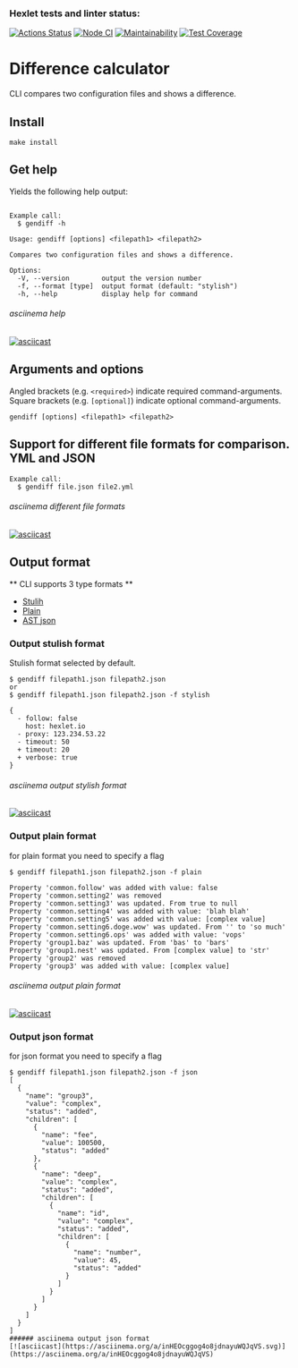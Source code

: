 ### Hexlet tests and linter status:
[![Actions Status](https://github.com/Alatr/frontend-project-lvl2/workflows/hexlet-check/badge.svg)](https://github.com/Alatr/frontend-project-lvl2/actions)
[![Node CI](https://github.com/Alatr/frontend-project-lvl2/workflows/Node%20CI/badge.svg)](https://github.com/Alatr/frontend-project-lvl2/actions?query=workflow%3A%22Node+CI%22)
[![Maintainability](https://api.codeclimate.com/v1/badges/02a65054e8a4b3e2275b/maintainability)](https://codeclimate.com/github/Alatr/frontend-project-lvl2/maintainability)
[![Test Coverage](https://api.codeclimate.com/v1/badges/02a65054e8a4b3e2275b/test_coverage)](https://codeclimate.com/github/Alatr/frontend-project-lvl2/test_coverage)

# Difference calculator

CLI compares two configuration files and shows a difference.

## Install

```
make install
```

## Get help

Yields the following help output:

```

Example call:
  $ gendiff -h

Usage: gendiff [options] <filepath1> <filepath2>

Compares two configuration files and shows a difference.

Options:
  -V, --version        output the version number
  -f, --format [type]  output format (default: "stylish")
  -h, --help           display help for command
```

###### asciinema help
[![asciicast](https://asciinema.org/a/inHEOcggog4o8jdnayuWQJqVS.svg)](https://asciinema.org/a/inHEOcggog4o8jdnayuWQJqVS)

## Arguments and options


Angled brackets (e.g. ```<required>```) indicate required command-arguments. Square brackets (e.g. ```[optional]```) indicate optional command-arguments.

```gendiff [options] <filepath1> <filepath2>```


## Support for different file formats for comparison. YML and JSON


```
Example call:
  $ gendiff file.json file2.yml
```
###### asciinema different file formats
[![asciicast](https://asciinema.org/a/inHEOcggog4o8jdnayuWQJqVS.svg)](https://asciinema.org/a/inHEOcggog4o8jdnayuWQJqVS)

## Output format

** CLI supports 3 type formats **
<!-- toc -->
- [Stulih](#stulih-type)
- [Plain](#plain-type)
- [AST json](#json-type)

### Output stulish format
Stulish format selected by default.

```
$ gendiff filepath1.json filepath2.json
or
$ gendiff filepath1.json filepath2.json -f stylish

{
  - follow: false
    host: hexlet.io
  - proxy: 123.234.53.22
  - timeout: 50
  + timeout: 20
  + verbose: true
}
```
###### asciinema output stylish format
[![asciicast](https://asciinema.org/a/inHEOcggog4o8jdnayuWQJqVS.svg)](https://asciinema.org/a/inHEOcggog4o8jdnayuWQJqVS)
### Output plain format
for plain format you need to specify a flag

```
$ gendiff filepath1.json filepath2.json -f plain

Property 'common.follow' was added with value: false
Property 'common.setting2' was removed
Property 'common.setting3' was updated. From true to null
Property 'common.setting4' was added with value: 'blah blah'
Property 'common.setting5' was added with value: [complex value]
Property 'common.setting6.doge.wow' was updated. From '' to 'so much'
Property 'common.setting6.ops' was added with value: 'vops'
Property 'group1.baz' was updated. From 'bas' to 'bars'
Property 'group1.nest' was updated. From [complex value] to 'str'
Property 'group2' was removed
Property 'group3' was added with value: [complex value]
```
###### asciinema output plain format
[![asciicast](https://asciinema.org/a/inHEOcggog4o8jdnayuWQJqVS.svg)](https://asciinema.org/a/inHEOcggog4o8jdnayuWQJqVS)
### Output json format
for json format you need to specify a flag

```
$ gendiff filepath1.json filepath2.json -f json
[
  {
    "name": "group3",
    "value": "complex",
    "status": "added",
    "children": [
      {
        "name": "fee",
        "value": 100500,
        "status": "added"
      },
      {
        "name": "deep",
        "value": "complex",
        "status": "added",
        "children": [
          {
            "name": "id",
            "value": "complex",
            "status": "added",
            "children": [
              {
                "name": "number",
                "value": 45,
                "status": "added"
              }
            ]
          }
        ]
      }
    ]
  }
]
###### asciinema output json format
[![asciicast](https://asciinema.org/a/inHEOcggog4o8jdnayuWQJqVS.svg)](https://asciinema.org/a/inHEOcggog4o8jdnayuWQJqVS)
```





